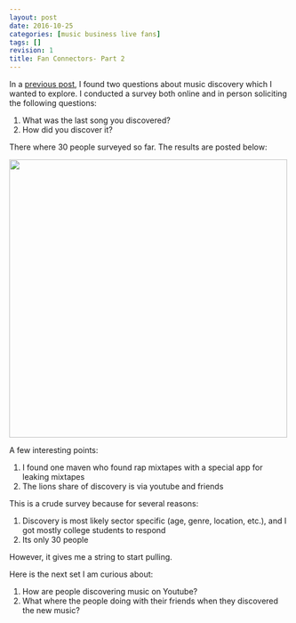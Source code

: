 ```yaml
---
layout: post
date: 2016-10-25
categories: [music business live fans]
tags: []
revision: 1
title: Fan Connectors- Part 2
---
```


In a [previous post](/posts/2016-10-07-fan-connectors.html), I found two questions about music discovery which I wanted to explore.
I conducted a survey both online and in person soliciting the following questions:

1. What was the last song you discovered?
1. How did you discover it?

There where 30 people surveyed so far.
The results are posted below:

<img style='width:500px' src='/blog/images/10-20-1-survey-results.png' />

A few interesting points:
1. I found one maven who found rap mixtapes with a special app for leaking mixtapes
1. The lions share of discovery is via youtube and friends

This is a crude survey because for several reasons:
1. Discovery is most likely sector specific (age, genre, location, etc.), and I got mostly college students to respond
1. Its only 30 people

However, it gives me a string to start pulling.

Here is the next set I am curious about:
1. How are people discovering music on Youtube?
1. What where the people doing with their friends when they discovered the new music?

